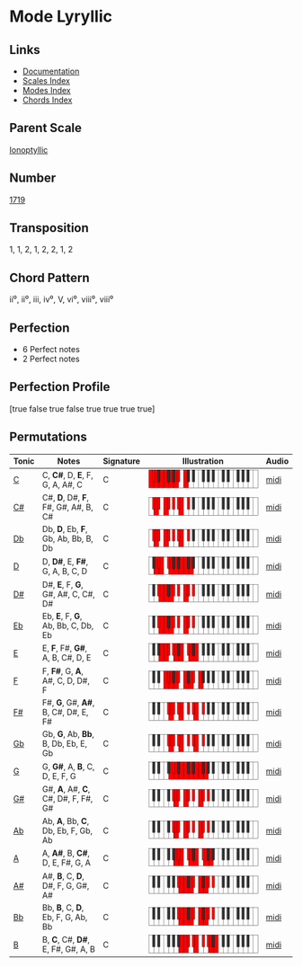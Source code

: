 # Mode Lyryllic

## Links

- [Documentation](README.md)
- [Scales Index](Scales.md)
- [Modes Index](Modes.md)
- [Chords Index](Chords.md)

## Parent Scale

[Ionoptyllic](ScaleIonoptyllic.md)

## Number

[1719](https://ianring.com/musictheory/scales/1719)

## Transposition

1, 1, 2, 1, 2, 2, 1, 2

## Chord Pattern

ii⁰, ii⁰, iii, iv⁰, V, vi⁰, viii⁰, viii⁰

## Perfection

- 6 Perfect notes
- 2 Perfect notes

## Perfection Profile

[true false true false true true true true]

## Permutations

| Tonic | Notes | Signature | Illustration | Audio |
|-------|-------|-----------|--------------|-------|
| [C](ModeCNaturalLyryllic.md) | C, **C#**, D, **E**, F, G, A, A#, C | C | ![CNaturalLyryllic](ModeCNaturalLyryllic.png) | [midi](https://github.com/edipermadi/music/blob/main/docs/ModeCNaturalLyryllic.mid?raw=true) |
| [C#](ModeCSharpLyryllic.md) | C#, **D**, D#, **F**, F#, G#, A#, B, C# | C | ![CSharpLyryllic](ModeCSharpLyryllic.png) | [midi](https://github.com/edipermadi/music/blob/main/docs/ModeCSharpLyryllic.mid?raw=true) |
| [Db](ModeDFlatLyryllic.md) | Db, **D**, Eb, **F**, Gb, Ab, Bb, B, Db | C | ![DFlatLyryllic](ModeDFlatLyryllic.png) | [midi](https://github.com/edipermadi/music/blob/main/docs/ModeDFlatLyryllic.mid?raw=true) |
| [D](ModeDNaturalLyryllic.md) | D, **D#**, E, **F#**, G, A, B, C, D | C | ![DNaturalLyryllic](ModeDNaturalLyryllic.png) | [midi](https://github.com/edipermadi/music/blob/main/docs/ModeDNaturalLyryllic.mid?raw=true) |
| [D#](ModeDSharpLyryllic.md) | D#, **E**, F, **G**, G#, A#, C, C#, D# | C | ![DSharpLyryllic](ModeDSharpLyryllic.png) | [midi](https://github.com/edipermadi/music/blob/main/docs/ModeDSharpLyryllic.mid?raw=true) |
| [Eb](ModeEFlatLyryllic.md) | Eb, **E**, F, **G**, Ab, Bb, C, Db, Eb | C | ![EFlatLyryllic](ModeEFlatLyryllic.png) | [midi](https://github.com/edipermadi/music/blob/main/docs/ModeEFlatLyryllic.mid?raw=true) |
| [E](ModeENaturalLyryllic.md) | E, **F**, F#, **G#**, A, B, C#, D, E | C | ![ENaturalLyryllic](ModeENaturalLyryllic.png) | [midi](https://github.com/edipermadi/music/blob/main/docs/ModeENaturalLyryllic.mid?raw=true) |
| [F](ModeFNaturalLyryllic.md) | F, **F#**, G, **A**, A#, C, D, D#, F | C | ![FNaturalLyryllic](ModeFNaturalLyryllic.png) | [midi](https://github.com/edipermadi/music/blob/main/docs/ModeFNaturalLyryllic.mid?raw=true) |
| [F#](ModeFSharpLyryllic.md) | F#, **G**, G#, **A#**, B, C#, D#, E, F# | C | ![FSharpLyryllic](ModeFSharpLyryllic.png) | [midi](https://github.com/edipermadi/music/blob/main/docs/ModeFSharpLyryllic.mid?raw=true) |
| [Gb](ModeGFlatLyryllic.md) | Gb, **G**, Ab, **Bb**, B, Db, Eb, E, Gb | C | ![GFlatLyryllic](ModeGFlatLyryllic.png) | [midi](https://github.com/edipermadi/music/blob/main/docs/ModeGFlatLyryllic.mid?raw=true) |
| [G](ModeGNaturalLyryllic.md) | G, **G#**, A, **B**, C, D, E, F, G | C | ![GNaturalLyryllic](ModeGNaturalLyryllic.png) | [midi](https://github.com/edipermadi/music/blob/main/docs/ModeGNaturalLyryllic.mid?raw=true) |
| [G#](ModeGSharpLyryllic.md) | G#, **A**, A#, **C**, C#, D#, F, F#, G# | C | ![GSharpLyryllic](ModeGSharpLyryllic.png) | [midi](https://github.com/edipermadi/music/blob/main/docs/ModeGSharpLyryllic.mid?raw=true) |
| [Ab](ModeAFlatLyryllic.md) | Ab, **A**, Bb, **C**, Db, Eb, F, Gb, Ab | C | ![AFlatLyryllic](ModeAFlatLyryllic.png) | [midi](https://github.com/edipermadi/music/blob/main/docs/ModeAFlatLyryllic.mid?raw=true) |
| [A](ModeANaturalLyryllic.md) | A, **A#**, B, **C#**, D, E, F#, G, A | C | ![ANaturalLyryllic](ModeANaturalLyryllic.png) | [midi](https://github.com/edipermadi/music/blob/main/docs/ModeANaturalLyryllic.mid?raw=true) |
| [A#](ModeASharpLyryllic.md) | A#, **B**, C, **D**, D#, F, G, G#, A# | C | ![ASharpLyryllic](ModeASharpLyryllic.png) | [midi](https://github.com/edipermadi/music/blob/main/docs/ModeASharpLyryllic.mid?raw=true) |
| [Bb](ModeBFlatLyryllic.md) | Bb, **B**, C, **D**, Eb, F, G, Ab, Bb | C | ![BFlatLyryllic](ModeBFlatLyryllic.png) | [midi](https://github.com/edipermadi/music/blob/main/docs/ModeBFlatLyryllic.mid?raw=true) |
| [B](ModeBNaturalLyryllic.md) | B, **C**, C#, **D#**, E, F#, G#, A, B | C | ![BNaturalLyryllic](ModeBNaturalLyryllic.png) | [midi](https://github.com/edipermadi/music/blob/main/docs/ModeBNaturalLyryllic.mid?raw=true) |
